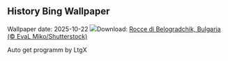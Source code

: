 ## History Bing Wallpaper
Wallpaper date: 2025-10-22
![](https://www.bing.com/th?id=OHR.BulgariaRocks_IT-IT4526713367_UHD.jpg&w=1000)Download: [Rocce di Belogradchik, Bulgaria (© EvaL Miko/Shutterstock)](https://www.bing.com/th?id=OHR.BulgariaRocks_IT-IT4526713367_UHD.jpg)

Auto get programm by LtgX
